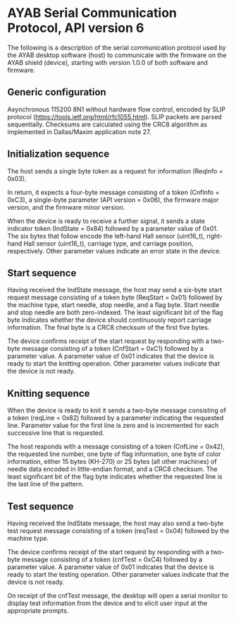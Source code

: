 # AYAB Serial Communication Protocol, API version 6

The following is a description of the serial communication protocol used by the
AYAB desktop software (host) to communicate with the firmware on the AYAB shield
(device), starting with version 1.0.0 of both software and firmware.

## Generic configuration

Asynchronous 115200 8N1 without hardware flow control, encoded by SLIP protocol
(https://tools.ietf.org/html/rfc1055.html). SLIP packets are parsed sequentially.
Checksums are calculated using the CRC8 algorithm as implemented in Dallas/Maxim
application note 27.

## Initialization sequence

The host sends a single byte token as a request for information (ReqInfo = 0x03).

In return, it expects a four-byte message consisting of a token (CnfInfo = 0xC3),
a single-byte parameter (API version = 0x06), the firmware major version, and the
firmware minor version.

When the device is ready to receive a further signal, it sends a state indicator 
token (IndState = 0x84) followed by a parameter value of 0x01. The six bytes that
follow encode the left-hand Hall sensor (uint16_t), right-hand Hall sensor
(uint16_t), carriage type, and carriage position, respectively. Other parameter 
values indicate an error state in the device.

## Start sequence

Having received the IndState message, the host may send a six-byte start request
message consisting of a token byte (ReqStart = 0x01) followed by the machine type,
start needle, stop needle, and a flag byte. Start needle and stop needle are both
zero-indexed. The least significant bit of the flag byte indicates whether the
device should continuously report carriage information. The final byte is a CRC8
checksum of the first five bytes.

The device confirms receipt of the start request by responding with a two-byte
message consisting of a token (CnfStart = 0xC1) followed by a parameter value.
A parameter value of 0x01 indicates that the device is ready to start the knitting
operation. Other parameter values indicate that the device is not ready.

## Knitting sequence

When the device is ready to knit it sends a two-byte message consisting of a
token (reqLine = 0x82) followed by a parameter indicating the requested line.
Parameter value for the first line is zero and is incremented for each successive
line that is requested.

The host responds with a message consisting of a token (CnfLine = 0x42), the
requested line number, one byte of flag information, one byte of color information,
either 15 bytes (KH-270) or 25 bytes (all other machines) of needle data encoded in
little-endian format, and a CRC8 checksum. The least significant bit of the flag
byte indicates whether the requested line is the last line of the pattern.

## Test sequence

Having received the IndState message, the host may also send a two-byte test request
message consisting of a token (reqTest = 0x04) followed by the machine type.

The device confirms receipt of the start request by responding with a two-byte
message consisting of a token (cnfTest = 0xC4) followed by a parameter value.
A parameter value of 0x01 indicates that the device is ready to start the testing
operation. Other parameter values indicate that the device is not ready.

On receipt of the cnfTest message, the desktop will open a serial monitor to display
test information from the device and to elicit user input at the appropriate prompts.
